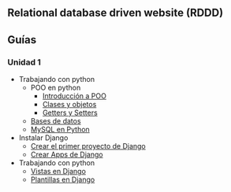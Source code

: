 ## Relational database driven website (RDDD)

## Guías

### Unidad 1
* Trabajando con python 
  * POO en python
    * [Introducción a POO](guias/poo-python/introduccion-poo.md)
    * [Clases y objetos](guias/poo-python/clases-objetos.md)
    * [Getters y Setters](guias/poo-python/getters-setters.md)
  * [Bases de datos](guias/bases-de-datos.md)
  * [MySQL en Python](guias/mysql-python.md)
* Instalar Django 
  * [Crear el primer proyecto de Django](guias/primer-proyecto-Django.md)
  * [Crear Apps de Django](guias/apps-Django.md)
* Trabajando con python 
  * [Vistas en Django](guias/vistas-Django.md)
  * [Plantillas en Django](guias/plantillas-Django.md)